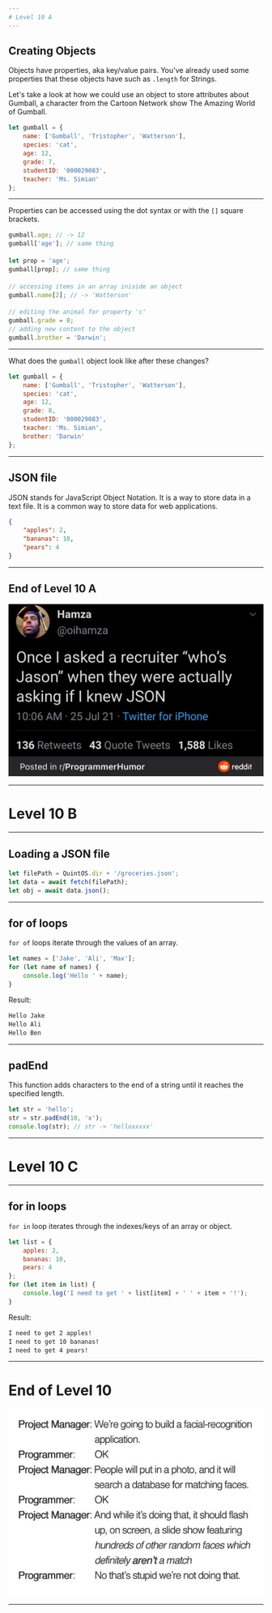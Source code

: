 ```yaml
---
# Level 10 A
---
```


## Creating Objects

Objects have properties, aka key/value pairs. You've already used some properties that these objects have such as `.length` for Strings.

Let's take a look at how we could use an object to store attributes about Gumball, a character from the Cartoon Network show The Amazing World of Gumball.

```js
let gumball = {
	name: ['Gumball', 'Tristopher', 'Watterson'],
	species: 'cat',
	age: 12,
	grade: 7,
	studentID: '000029083',
	teacher: 'Ms. Simian'
};
```

---

Properties can be accessed using the dot syntax or with the `[]` square brackets.

```js
gumball.age; // -> 12
gumball['age']; // same thing

let prop = 'age';
gumball[prop]; // same thing

// accessing items in an array iniside an object
gumball.name[2]; // -> 'Watterson'

// editing the animal for property 'c'
gumball.grade = 8;
// adding new content to the object
gumball.brother = 'Darwin';
```

---

What does the `gumball` object look like after these changes?

```js
let gumball = {
	name: ['Gumball', 'Tristopher', 'Watterson'],
	species: 'cat',
	age: 12,
	grade: 8,
	studentID: '000029083',
	teacher: 'Ms. Simian',
	brother: 'Darwin'
};
```

---

## JSON file

JSON stands for JavaScript Object Notation. It is a way to store data in a text file. It is a common way to store data for web applications.

```json
{
	"apples": 2,
	"bananas": 10,
	"pears": 4
}
```

---

## End of Level 10 A

![](../src/memes/10_0.jpeg)

---

# Level 10 B

---

## Loading a JSON file

```js
let filePath = QuintOS.dir + '/groceries.json';
let data = await fetch(filePath);
let obj = await data.json();
```

---

## for of loops

`for of` loops iterate through the values of an array.

```js
let names = ['Jake', 'Ali', 'Max'];
for (let name of names) {
	console.log('Hello ' + name);
}
```

Result:

```txt
Hello Jake
Hello Ali
Hello Ben
```

---

## padEnd

This function adds characters to the end of a string until it reaches the specified length.

```js
let str = 'hello';
str = str.padEnd(10, 'x');
console.log(str); // str -> 'helloxxxxx'
```

---

# Level 10 C

---

## for in loops

`for in` loop iterates through the indexes/keys of an array or object.

```js
let list = {
	apples: 2,
	bananas: 10,
	pears: 4
};
for (let item in list) {
	console.log('I need to get ' + list[item] + ' ' + item + '!');
}
```

Result:

```txt
I need to get 2 apples!
I need to get 10 bananas!
I need to get 4 pears!
```

---

# End of Level 10

![](../src/memes/10_1.jpeg)

---
